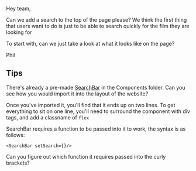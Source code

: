 Hey team,

Can we add a search to the top of the page please? We think the first thing that users want to do is just to be able to search quickly for the film they are looking for

To start with, can we just take a look at what it looks like on the page?

Phil

## Tips

There's already a pre-made [SearchBar](../src/components/SearchBar.jsx) in the Components folder. Can you see how you would import it into the layout of the website?

Once you've imported it, you'll find that it ends up on two lines. To get everything to sit on one line, you'll need to surround the component with div tags, and add a classname of `flex`

SearchBar requires a function to be passed into it to work, the syntax is as follows:

`<SearchBar setSearch={}/>`

Can you figure out which function it requires passed into the curly brackets?
